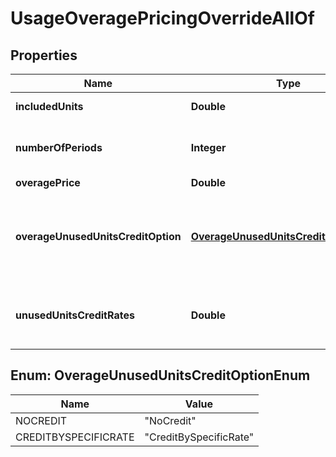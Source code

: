 

# UsageOveragePricingOverrideAllOf


## Properties

| Name | Type | Description | Notes |
|------------ | ------------- | ------------- | -------------|
|**includedUnits** | **Double** | Number of free units that may be consumed.  |  [optional] |
|**numberOfPeriods** | **Integer** | Number of periods that Zuora considers when calculating overage charges with overage smoothing.  |  [optional] |
|**overagePrice** | **Double** | Price per overage unit consumed.  |  [optional] |
|**overageUnusedUnitsCreditOption** | [**OverageUnusedUnitsCreditOptionEnum**](#OverageUnusedUnitsCreditOptionEnum) | Specifies whether to credit the customer for unused units.  If the value of this field is &#x60;CreditBySpecificRate&#x60;, use the &#x60;unusedUnitsCreditRates&#x60; field to specify the rate at which to credit the customer for unused units.  |  [optional] |
|**unusedUnitsCreditRates** | **Double** | Per-unit rate at which to credit the customer for unused units. Only applicable if the value of the &#x60;overageUnusedUnitsCreditOption&#x60; field is &#x60;CreditBySpecificRate&#x60;.  |  [optional] |



## Enum: OverageUnusedUnitsCreditOptionEnum

| Name | Value |
|---- | -----|
| NOCREDIT | &quot;NoCredit&quot; |
| CREDITBYSPECIFICRATE | &quot;CreditBySpecificRate&quot; |



